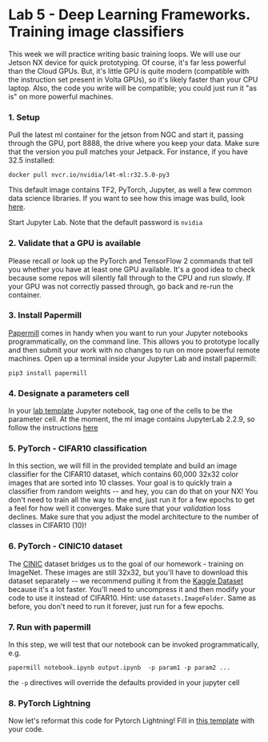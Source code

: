 # Lab 5 - Deep Learning Frameworks. Training image classifiers

This week we will practice writing basic training loops. We will use our Jetson NX device for quick prototyping. Of course, it's far less powerful than the Cloud GPUs. But, it's little GPU is quite modern (compatible with the instruction set present in Volta GPUs), so it's likely faster than your CPU laptop. Also, the code you write will be compatible; you could just run it "as is" on more powerful machines.

### 1. Setup
Pull the latest ml container for the jetson from NGC and start it, passing through the GPU, port 8888, the drive where you keep your data. Make sure that the version you pull matches your Jetpack. For instance, if you have 32.5 installed:
```
docker pull nvcr.io/nvidia/l4t-ml:r32.5.0-py3
```
This default image contains TF2, PyTorch, Jupyter, as well a few common data science libraries. If you want to see how this image was build, look [here](https://github.com/dusty-nv/jetson-containers).

Start Jupyter Lab.  Note that the default password is `nvidia`

### 2. Validate that a GPU is available
Please recall or look up the PyTorch and TensorFlow 2 commands that tell you whether you have at least one GPU available. It's a good idea to check because some repos will silently fall through to the CPU and run slowly. If your GPU was not correctly passed through, go back and re-run the container.

### 3. Install Papermill
[Papermill](https://papermill.readthedocs.io/en/latest/) comes in handy when you want to run your Jupyter notebooks programmatically, on the command line. This allows you to prototype locally and then submit your work with no changes to run on more powerful remote machines. Open up a terminal inside your Jupyter Lab and install papermill:
```
pip3 install papermill
```
### 4. Designate a parameters cell
In your [lab template](https://github.com/MIDS-scaling-up/v3/blob/main/week05/lab/cifar_lab.ipynb) Jupyter notebook, tag one of the cells to be the parameter cell. At the moment, the ml image contains JupyterLab 2.2.9, so follow the instructions [here](https://papermill.readthedocs.io/en/latest/usage-parameterize.html#jupyterlab-2-0-2-2-x)

### 5. PyTorch - CIFAR10 classification
In this section, we will fill in the provided template and build an image classifier for the CIFAR10 dataset, which contains 60,000 32x32 color images that are sorted into 10 classes. Your goal is to quickly train a classifier from random weights -- and hey, you can do that on your NX!  You don't need to train all the way to the end, just run it for a few epochs to get a feel for how well it converges. Make sure that your _validation_ loss declines.  Make sure that you adjust the model architecture to the number of classes in CIFAR10 (10)!

### 6. PyTorch - CINIC10 dataset
The [CINIC](https://github.com/BayesWatch/cinic-10) dataset bridges us to the goal of our homework - training on ImageNet. These images are still 32x32, but you'll have to download this dataset separately -- we recommend pulling it from the [Kaggle Dataset](https://www.kaggle.com/mengcius/cinic10) because it's a lot faster. You'll need to uncompress it and then modify your code to use it instead of CIFAR10. Hint: use `datasets.ImageFolder`. Same as before, you don't need to run it forever, just run for a few epochs.

### 7. Run with papermill
In this step, we will test that our notebook can be invoked programmatically, e.g.
```
papermill notebook.ipynb output.ipynb  -p param1 -p param2 ...
```
the `-p` directives will override the defaults provided in your jupyter cell

### 8. PyTorch Lightning
Now let's reformat this code for Pytorch Lightning! Fill in [this template](https://github.com/MIDS-scaling-up/v3/blob/main/week05/lab/cifar_lightning_lab.ipynb) with your code. 
